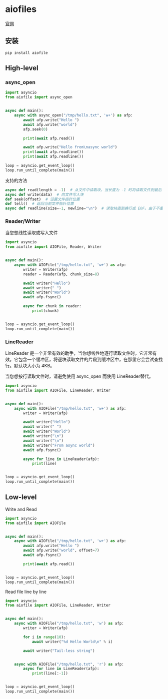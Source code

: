 # aiofiles

[官网](https://github.com/mosquito/aiofile)

## 安装

```
pip install aiofile
```

## High-level

### async_open

```python
import asyncio
from aiofile import async_open


async def main():
    async with async_open("/tmp/hello.txt", 'w+') as afp:
        await afp.write("Hello ")
        await afp.write("world")
        afp.seek(0)

        print(await afp.read())

        await afp.write("Hello from\nasync world")
        print(await afp.readline())
        print(await afp.readline())

loop = asyncio.get_event_loop()
loop.run_until_complete(main())
```

支持的方法

```python
async def read(length = -1)  # 从文件中读取块，当长度为 -1 时将读取文件到最后
async def write(data)  # 向文件写入块
def seek(offset)  # 设置文件指针位置
def tell()  # 返回当前文件指针位置
async def readline(size=-1, newline="\n")  # 读取块直到换行或 EOF。由于不重用读取缓冲区，因此不适合小行。当您想按行读取文件时，请避免使用 sync_open 而使用 LineReader替代。
```

### Reader/Writer

当您想线性读取或写入文件

```python
import asyncio
from aiofile import AIOFile, Reader, Writer


async def main():
    async with AIOFile("/tmp/hello.txt", 'w+') as afp:
        writer = Writer(afp)
        reader = Reader(afp, chunk_size=8)

        await writer("Hello")
        await writer(" ")
        await writer("World")
        await afp.fsync()

        async for chunk in reader:
            print(chunk)


loop = asyncio.get_event_loop()
loop.run_until_complete(main())
```

### LineReader

LineReader 是一个非常有效的助手，当你想线性地逐行读取文件时，它非常有效。它包含一个缓冲区，将逐块读取文件的片段到缓冲区中，在那里它会尝试查找行。默认块大小为 4KB。

当您想按行读取文件时，请避免使用 async_open 而使用 LineReader替代。

```python
import asyncio
from aiofile import AIOFile, LineReader, Writer


async def main():
    async with AIOFile("/tmp/hello.txt", 'w+') as afp:
        writer = Writer(afp)

        await writer("Hello")
        await writer(" ")
        await writer("World")
        await writer("\n")
        await writer("\n")
        await writer("From async world")
        await afp.fsync()

        async for line in LineReader(afp):
            print(line)


loop = asyncio.get_event_loop()
loop.run_until_complete(main())
```

## Low-level

Write and Read

```python
import asyncio
from aiofile import AIOFile


async def main():
    async with AIOFile("/tmp/hello.txt", 'w+') as afp:
        await afp.write("Hello ")
        await afp.write("world", offset=7)
        await afp.fsync()

        print(await afp.read())


loop = asyncio.get_event_loop()
loop.run_until_complete(main())
```

Read file line by line

```python
import asyncio
from aiofile import AIOFile, LineReader, Writer


async def main():
    async with AIOFile("/tmp/hello.txt", 'w') as afp:
        writer = Writer(afp)

        for i in range(10):
            await writer("%d Hello World\n" % i)

        await writer("Tail-less string")


    async with AIOFile("/tmp/hello.txt", 'r') as afp:
        async for line in LineReader(afp):
            print(line[:-1])


loop = asyncio.get_event_loop()
loop.run_until_complete(main())
```
